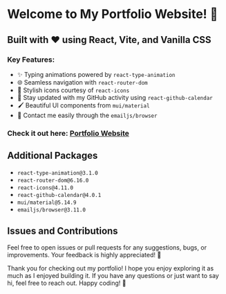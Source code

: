 # Welcome to My Portfolio Website! 🎉

## Built with ❤️ using React, Vite, and Vanilla CSS

### Key Features:
- ✨ Typing animations powered by `react-type-animation`
- 🌐 Seamless navigation with `react-router-dom`
- 🚀 Stylish icons courtesy of `react-icons`
- 📅 Stay updated with my GitHub activity using `react-github-calendar`
- 🖌️ Beautiful UI components from `mui/material`
- 📧 Contact me easily through the `emailjs/browser`

### Check it out here: [Portfolio Website](https://trstnb1998.netlify.app/)

## Additional Packages

- `react-type-animation@3.1.0`
- `react-router-dom@6.16.0`
- `react-icons@4.11.0`
- `react-github-calendar@4.0.1`
- `mui/material@5.14.9`
- `emailjs/browser@3.11.0`

## Issues and Contributions

Feel free to open issues or pull requests for any suggestions, bugs, or improvements. Your feedback is highly appreciated! 🙌

Thank you for checking out my portfolio! I hope you enjoy exploring it as much as I enjoyed building it. If you have any questions or just want to say hi, feel free to reach out. Happy coding! 🚀
